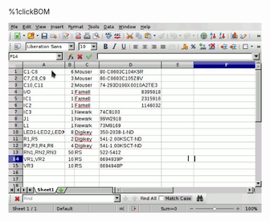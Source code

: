 %1clickBOM
<meta name="google-site-verification" content="no3OyqIUt7RYgKwphZ6du5ZjhIwZt3eEik9OnVbldeM" />
<script type"text/javascript" src="gfycat.js"></script>
<script type"text/javascript">
    link=document.createElement("link");
    link.setAttribute("href", "favicon.png");
    link.setAttribute("rel", "shortcut icon");
    link.setAttribute("type", "image/png");
    document.head.appendChild(link);
</script>
<link href="favicon.png" rel="shortcut icon" type="image/png"></link>
<center><div class="gfyitem" data-title=true data-autoplay=false data-controls=true data-expand=false data-id="EminentSecondaryInsect" ><img src=demo.gif></div></center>
